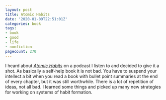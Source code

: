 ```yaml
---
layout: post
title: Atomic Habits
date: '2020-01-09T22:51:01Z'
categories: book
tags:
- book
- good
- life
- nonfiction
pagecount: 270
---
```


I heard about [*Atomic Habits*][book-amaz] on a podcast I listen to and decided to give it a shot.
As basically a self-help book it is not bad. You have to suspend your intellect a bit when you read
a book with bullet point summaries at the end of every chapter, but it was still worthwhile. There
is a lot of repetition of ideas, not all bad. I learned some things and picked up many new
strategies for working on systems of habit formation.

[book-amaz]:      https://www.amazon.com/Atomic-Habits-Proven-Build-Break/dp/0735211299

